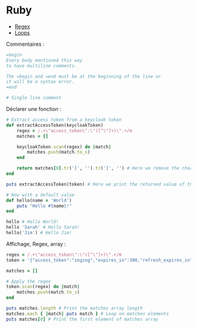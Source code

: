 # Ruby

- [Regex](https://www.rubyguides.com/2015/06/ruby-regex/)
- [Loops](https://www.rubyguides.com/ruby-tutorial/loops/)

Commentaires :

```ruby
=begin
Every body mentioned this way
to have multiline comments.

The =begin and =end must be at the beginning of the line or
it will be a syntax error.
=end

# Single line comment
```

Déclarer une fonction :

```ruby
# Extract access token from a keycloak token
def extractAccessToken(keycloakToken)
    regex = /.+\"access_token\":\"([^\"]+)\".+/m
    matches = []

    keycloakToken.scan(regex) do |match|
        matches.push(match.to_s)
    end

    return matches[0].tr('[', '').tr(']', '') # Here we remove the characters '[' and ']'
end

puts extractAccessToken(token) # Here we print the returned value of the function

# Now with a default value
def hello(name = 'World')
    puts "Hello #{name}!"
end

hello # Hello World!
hello 'Sarah' # Hello Sarah!
hello('Jim') # Hello Jim!
```

Affichage, Regex, array :

```ruby
regex = /.+\"access_token\":\"([^\"]+)\".+/m
token = '{"access_token":"zogzog","expires_in":300,"refresh_expires_in":2400}'

matches = []

# Apply the regex
token.scan(regex) do |match|
    matches.push(match.to_s)
end

puts matches.length # Print the matches array length
matches.each { |match| puts match } # Loop on matches elements
puts matches[0] # Print the first element of matches array
```